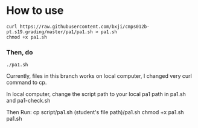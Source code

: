 # How to use

```
curl https://raw.githubusercontent.com/bxji/cmps012b-pt.s19.grading/master/pa1/pa1.sh > pa1.sh
chmod +x pa1.sh
```

### Then, do

```
./pa1.sh
```

Currently, files in this branch works on local computer, I changed very curl command to cp.

In local computer, change the script path to your local pa1 path in pa1.sh and pa1-check.sh

Then Run:
cp script/pa1.sh  (student's file path)/pa1.sh
chmod +x pa1.sh
pa1.sh

